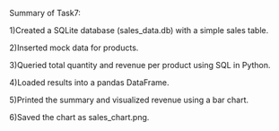 Summary of Task7:

1)Created a SQLite database (sales_data.db) with a simple sales table.

2)Inserted mock data for products.

3)Queried total quantity and revenue per product using SQL in Python.

4)Loaded results into a pandas DataFrame.

5)Printed the summary and visualized revenue using a bar chart.

6)Saved the chart as sales_chart.png.


